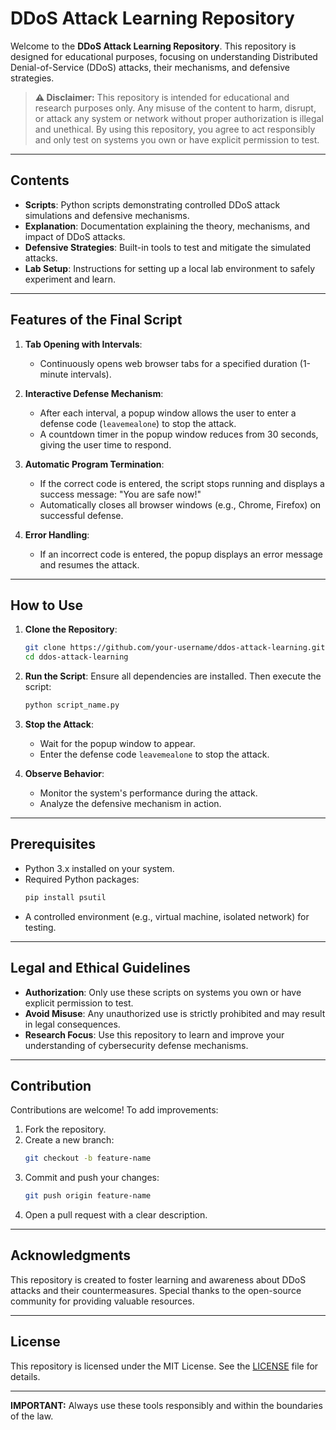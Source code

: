 # DDoS Attack Learning Repository

Welcome to the **DDoS Attack Learning Repository**. This repository is designed for educational purposes, focusing on understanding Distributed Denial-of-Service (DDoS) attacks, their mechanisms, and defensive strategies.

> **⚠️ Disclaimer:** This repository is intended for educational and research purposes only. Any misuse of the content to harm, disrupt, or attack any system or network without proper authorization is illegal and unethical. By using this repository, you agree to act responsibly and only test on systems you own or have explicit permission to test.

---

## Contents
- **Scripts**: Python scripts demonstrating controlled DDoS attack simulations and defensive mechanisms.
- **Explanation**: Documentation explaining the theory, mechanisms, and impact of DDoS attacks.
- **Defensive Strategies**: Built-in tools to test and mitigate the simulated attacks.
- **Lab Setup**: Instructions for setting up a local lab environment to safely experiment and learn.

---

## Features of the Final Script

1. **Tab Opening with Intervals**:
   - Continuously opens web browser tabs for a specified duration (1-minute intervals).

2. **Interactive Defense Mechanism**:
   - After each interval, a popup window allows the user to enter a defense code (`leavemealone`) to stop the attack.
   - A countdown timer in the popup window reduces from 30 seconds, giving the user time to respond.

3. **Automatic Program Termination**:
   - If the correct code is entered, the script stops running and displays a success message: "You are safe now!"
   - Automatically closes all browser windows (e.g., Chrome, Firefox) on successful defense.

4. **Error Handling**:
   - If an incorrect code is entered, the popup displays an error message and resumes the attack.

---

## How to Use

1. **Clone the Repository**:
   ```bash
   git clone https://github.com/your-username/ddos-attack-learning.git
   cd ddos-attack-learning
   ```

2. **Run the Script**:
   Ensure all dependencies are installed. Then execute the script:
   ```bash
   python script_name.py
   ```

3. **Stop the Attack**:
   - Wait for the popup window to appear.
   - Enter the defense code `leavemealone` to stop the attack.

4. **Observe Behavior**:
   - Monitor the system's performance during the attack.
   - Analyze the defensive mechanism in action.

---

## Prerequisites

- Python 3.x installed on your system.
- Required Python packages:
  ```bash
  pip install psutil
  ```
- A controlled environment (e.g., virtual machine, isolated network) for testing.

---

## Legal and Ethical Guidelines

- **Authorization**: Only use these scripts on systems you own or have explicit permission to test.
- **Avoid Misuse**: Any unauthorized use is strictly prohibited and may result in legal consequences.
- **Research Focus**: Use this repository to learn and improve your understanding of cybersecurity defense mechanisms.

---

## Contribution

Contributions are welcome! To add improvements:

1. Fork the repository.
2. Create a new branch:
   ```bash
   git checkout -b feature-name
   ```
3. Commit and push your changes:
   ```bash
   git push origin feature-name
   ```
4. Open a pull request with a clear description.

---

## Acknowledgments

This repository is created to foster learning and awareness about DDoS attacks and their countermeasures. Special thanks to the open-source community for providing valuable resources.

---

## License

This repository is licensed under the MIT License. See the [LICENSE](LICENSE) file for details.

---

**IMPORTANT:** Always use these tools responsibly and within the boundaries of the law.
